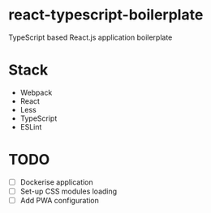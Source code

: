# react-typescript-boilerplate

TypeScript based React.js application boilerplate

# Stack

- Webpack
- React
- Less
- TypeScript
- ESLint

# TODO

- [ ] Dockerise application
- [ ] Set-up CSS modules loading
- [ ] Add PWA configuration
